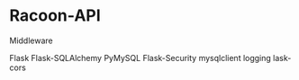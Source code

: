 # Racoon-API
 Middleware

Flask
Flask-SQLAlchemy
PyMySQL
Flask-Security
mysqlclient
logging
lask-cors